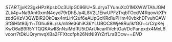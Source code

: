 $START$jjxK23gxHPzKpsbOc3UIpG096lU+5LdryaTYunuXc01MXWWTAhJGMZLk4p+Na9Ant0xmN4oyd79rDhEJy4L8V2L1EiwUPFzTrqbTOcdV4RqowkXPrzddGKzV3QWBiR2OkOax4ntLirK2uf6eAUpGcKRd1uPHm40vbkhDFvuhOAWStGiHbt93jrh+TGhu99L/sk/nh9e36hiK36YLUBOC8Wje8Ru/ikfGG+crCrpKejKwO6aB9R5YTQQKAwIlSnNsiMdRU5tDArUkcarIlVehtOaVDcPanpxdx4MxL8vcorr7tDkUQrymvqXBa2FFXtccfph26NtNI9YrZrfLraBDcw==$END$